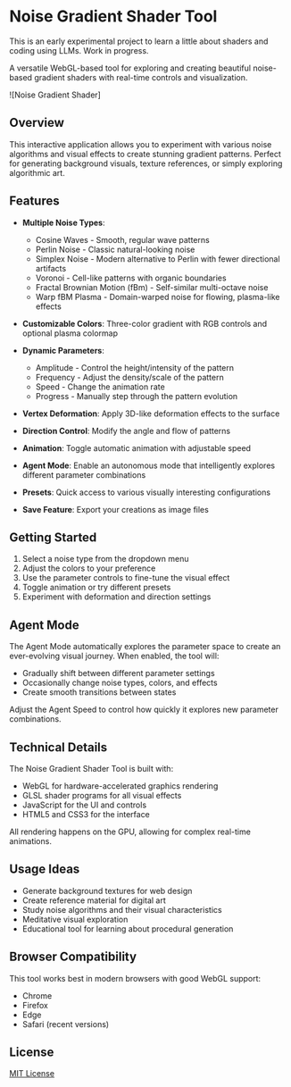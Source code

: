 # Noise Gradient Shader Tool

This is an early experimental project to learn a little about shaders and coding using LLMs. Work in progress.

A versatile WebGL-based tool for exploring and creating beautiful noise-based gradient shaders with real-time controls and visualization.

![Noise Gradient Shader]

## Overview

This interactive application allows you to experiment with various noise algorithms and visual effects to create stunning gradient patterns. Perfect for generating background visuals, texture references, or simply exploring algorithmic art.

## Features

- **Multiple Noise Types**:
  - Cosine Waves - Smooth, regular wave patterns
  - Perlin Noise - Classic natural-looking noise
  - Simplex Noise - Modern alternative to Perlin with fewer directional artifacts
  - Voronoi - Cell-like patterns with organic boundaries
  - Fractal Brownian Motion (fBm) - Self-similar multi-octave noise
  - Warp fBM Plasma - Domain-warped noise for flowing, plasma-like effects

- **Customizable Colors**: Three-color gradient with RGB controls and optional plasma colormap

- **Dynamic Parameters**:
  - Amplitude - Control the height/intensity of the pattern
  - Frequency - Adjust the density/scale of the pattern
  - Speed - Change the animation rate
  - Progress - Manually step through the pattern evolution

- **Vertex Deformation**: Apply 3D-like deformation effects to the surface

- **Direction Control**: Modify the angle and flow of patterns

- **Animation**: Toggle automatic animation with adjustable speed

- **Agent Mode**: Enable an autonomous mode that intelligently explores different parameter combinations

- **Presets**: Quick access to various visually interesting configurations

- **Save Feature**: Export your creations as image files

## Getting Started

1. Select a noise type from the dropdown menu
2. Adjust the colors to your preference
3. Use the parameter controls to fine-tune the visual effect
4. Toggle animation or try different presets
5. Experiment with deformation and direction settings

## Agent Mode

The Agent Mode automatically explores the parameter space to create an ever-evolving visual journey. When enabled, the tool will:

- Gradually shift between different parameter settings
- Occasionally change noise types, colors, and effects
- Create smooth transitions between states

Adjust the Agent Speed to control how quickly it explores new parameter combinations.

## Technical Details

The Noise Gradient Shader Tool is built with:

- WebGL for hardware-accelerated graphics rendering
- GLSL shader programs for all visual effects
- JavaScript for the UI and controls
- HTML5 and CSS3 for the interface

All rendering happens on the GPU, allowing for complex real-time animations.

## Usage Ideas

- Generate background textures for web design
- Create reference material for digital art
- Study noise algorithms and their visual characteristics
- Meditative visual exploration
- Educational tool for learning about procedural generation

## Browser Compatibility

This tool works best in modern browsers with good WebGL support:
- Chrome
- Firefox
- Edge
- Safari (recent versions)

## License

[MIT License](LICENSE) 
